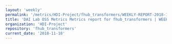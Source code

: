 ```yaml
---
layout: 'weekly'
permalink: '/metrics/HDI-Project/fhub_transformers/WEEKLY-REPORT-2018-11-18'
title: 'DAI Lab OSS Metrics Metrics report for fhub_transformers | WEEKLY-REPORT-2018-11-18'
organization: 'HDI-Project'
repository: 'fhub_transformers'
current_date: '2018-11-18'
---
```

